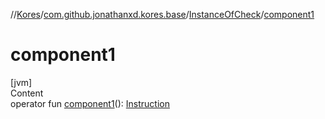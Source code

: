 //[Kores](../../index.md)/[com.github.jonathanxd.kores.base](../index.md)/[InstanceOfCheck](index.md)/[component1](component1.md)



# component1  
[jvm]  
Content  
operator fun [component1](component1.md)(): [Instruction](../../com.github.jonathanxd.kores/-instruction/index.md)  




